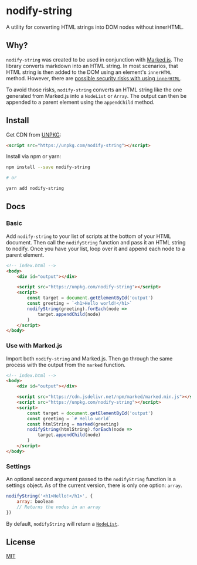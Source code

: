 # nodify-string

A utility for converting HTML strings into DOM nodes without innerHTML.

## Why?

`nodify-string` was created to be used in conjunction with [Marked.js](https://marked.js.org/). The library converts markdown into an HTML string. In most scenarios, that HTML string is then added to the DOM using an element's `innerHTML` method. However, there are [possible security risks with using `innerHTML`](https://developer.mozilla.org/en-US/docs/Web/API/Element/innerHTML#Security_considerations).

To avoid those risks, `nodify-string` converts an HTML string like the one generated from Marked.js into a `NodeList` or `Array`. The output can then be appended to a parent element using the `appendChild` method.

## Install

Get CDN from [UNPKG](https://unpkg.com):

```html
<script src="https://unpkg.com/nodify-string"></script>
```

Install via npm or yarn:

```sh
npm install --save nodify-string

# or

yarn add nodify-string
```

## Docs

### Basic

Add `nodify-string` to your list of scripts at the bottom of your HTML document. Then call the `nodifyString` function and pass it an HTML string to nodify. Once you have your list, loop over it and append each node to a parent element.

```html
<!-- index.html -->
<body>
    <div id="output"></div>

    <script src="https://unpkg.com/nodify-string"></script>
    <script>
        const target = document.getElementById('output')
        const greeting = `<h1>Hello world!</h1>`
        nodifyString(greeting).forEach(node =>
            target.appendChild(node)
        )
    </script>
</body>
```

### Use with Marked.js

Import both `nodify-string` and Marked.js. Then go through the same process with the output from the `marked` function.

```html
<!-- index.html -->
<body>
    <div id="output"></div>

    <script src="https://cdn.jsdelivr.net/npm/marked/marked.min.js"></script>
    <script src="https://unpkg.com/nodify-string"></script>
    <script>
        const target = document.getElementById('output')
        const greeting = `# Hello world`
        const htmlString = marked(greeting)
        nodifyString(htmlString).forEach(node =>
            target.appendChild(node)
        )
    </script>
</body>
```

### Settings

An optional second argument passed to the `nodifyString` function is a settings object. As of the current version, there is only one option: `array`.

```js
nodifyString('<h1>Hello!</h1>', {
    array: boolean
    // Returns the nodes in an array
})
```

By default, `nodifyString` will return a [`NodeList`](https://developer.mozilla.org/en-US/docs/Web/API/NodeList).

## License

[MIT](https://github.com/seanmcp/nodify-string/blob/master/license)